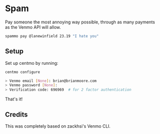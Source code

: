 Spam
=====

Pay someone the most annoying way possible, through as many payments as the Venmo API will allow.

```sh
spammo pay @lanewinfield 23.19 "I hate you"
```

<!-- Installation
------------
`venmo` can be installed via `pip`.

```sh
pip install venmo
``` -->

Setup
-----
Set up centmo by running:

```sh
centmo configure

> Venmo email [None]: brian@brianmoore.com
> Venmo password [None]:
> Verification code: 696969  # for 2 factor authentication
```

That's it!

Credits
------------
This was completely based on zackhsi's Venmo CLI.
